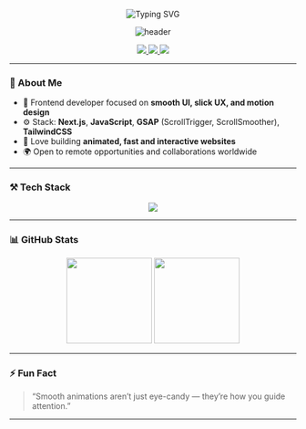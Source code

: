 <p align="center">
  <img src="https://readme-typing-svg.demolab.com?font=Fira+Code&duration=3000&pause=1000&color=FFFFFF&center=true&vCenter=true&width=600&lines=Hi%2C+I'm+shigakori;Frontend+Developer+%7C+Next.js%2C+GSAP%2C+Tailwind;Clean+UI+%2B+Smooth+UX+%2B+Subtle+Animations" alt="Typing SVG" />
</p>

<p align="center">
  <img src="https://capsule-render.vercel.app/api?type=gradient&color=0:8e2de2,100:4a00e0&height=150&section=header&text=shigakori%20%7C%20Frontend%20Dev&fontSize=36&fontAlignY=35" alt="header"/>
</p>

<p align="center">
  <a href="https://github.com/shigakori">
    <img src="https://img.shields.io/badge/GitHub-181717?style=flat-square&logo=github&logoColor=white"/>
  </a>
  <a href="mailto:shigakori@gmail.com">
    <img src="https://img.shields.io/badge/Email-D14836?style=flat-square&logo=gmail&logoColor=white"/>
  </a>
  <a href="https://t.me/acccide">
    <img src="https://img.shields.io/badge/Telegram-2CA5E0?style=flat-square&logo=telegram&logoColor=white"/>
  </a>
</p>

---

### 👋 About Me

- 🎯 Frontend developer focused on **smooth UI, slick UX, and motion design**
- ⚙️ Stack: **Next.js**, **JavaScript**, **GSAP** (ScrollTrigger, ScrollSmoother), **TailwindCSS**
- 🎨 Love building **animated, fast and interactive websites**
- 🌍 Open to remote opportunities and collaborations worldwide

---

### ⚒️ Tech Stack

<p align="center">
  <img src="https://skillicons.dev/icons?i=nextjs,js,html,css,tailwind,gsap,git,github,figma" />
</p>

---

### 📊 GitHub Stats

<p align="center">
  <img src="https://github-readme-stats.vercel.app/api?username=shigakori&show_icons=true&theme=tokyonight" height="150"/>
  <img src="https://github-readme-streak-stats.herokuapp.com/?user=shigakori&theme=tokyonight" height="150"/>
</p>

---

### ⚡ Fun Fact

> “Smooth animations aren’t just eye-candy — they’re how you guide attention.”

---

<!--
**shigakori/shigakori** is a ✨ special ✨ repository for your profile README.
-->
